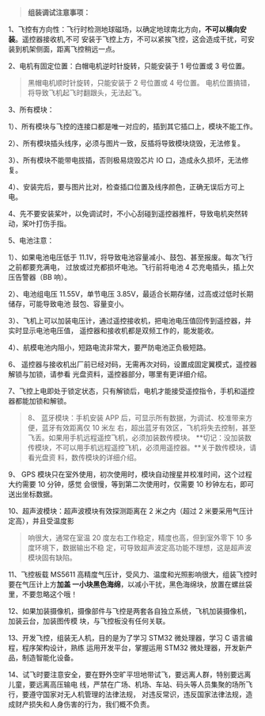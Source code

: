 > **组装调试注意事项：**

1、飞控有方向性：飞行时检测地球磁场，以确定地球南北方向，**不可以横向安装**。遥控器接收机,不可 安装于飞控上方，不可以紧挨飞控，这会造成干扰，可安装到机架侧面，距离飞控稍远一点。

2、电机有固定位置：白帽电机逆时针旋转，只能安装于 1 号位置或 3 号位置。

> 黑帽电机顺时针旋转，只能安装于 2 号位置或 4 号位置。 电机位置搞错，将导致飞机起飞时翻跟头，无法起飞。

3、所有模块：

1）、所有模块与飞控的连接口都是唯一对应的，插到其它插口上，模块不能工作。

2）、所有模块插头线序，必须与图片一致，反插将导致模块烧毁，无法修复。

3）、所有模块不能带电拔插，否则极易烧毁芯片 IO 口，造成永久损坏，无法修复。

4）、安装完后，要与图片比对，检查插口位置及线序颜色，正确无误后方可上电。

4、先不要安装桨叶，以免调试时，不小心刮碰到遥控器推杆，导致电机突然转动，桨叶打伤手指。

5、电池注意：

1）、如果电池电压低于 11.1V，将导致电池容量减小、鼓包、甚至报废。每次飞行之前都要充满电， 过放或过充都损坏电池。飞行前将电池 4 芯充电插头，插上欠压告警器（BB 响）。

2）、电池组电压 11.55V，单节电压 3.85V，最适合长期存储，过高或过低时长期储存，可能导致电池 鼓包、容量变小。

3）、飞机上可以加装电压计，通过遥控接收机，把电池电压值回传到遥控器，并实时显示电池电压值， 遥控器和接收机都是双频工作的，能发能收。

4）、航模电池内阻小，短路电流非常大，要严防电池正负极短路。

6、 遥控器与接收机出厂前已经对码，无需再次对码，设置成固定翼模式，遥控器解锁与加锁，请参看 光盘资料，遥控器部分，哪里有更详细介绍。

7、飞控上电即处于锁定状态，只有解锁后，电机才能接受遥控指令，手机和遥控器都能加锁和解锁。

> 8、 蓝牙模块：手机安装 APP 后，可显示所有数据，为调试、校准带来方便，蓝牙有效距离仅 10 米左 右，超出蓝牙有效区，飞机将失去控制，甚至飞丢。如果用手机远程遥控飞机，必须加装数传模块。 **切记：没加装数传模块，不可以用手机远程遥控飞机，必须用遥控器。**关于数传模块，请看光盘资 料，数传模块的详细介绍。

9、 GPS 模块只在室外使用，初次使用时，模块自动搜星并校准时间，这个过程大约需要 10 分钟，感觉 会很慢，等到第二次使用时，仅需要 10 秒钟左右，即可送出坐标数据。

10、超声波模块：超声波模块有效探测距离在 2 米之内（超过 2 米要采用气压计定高），并且受温度影

> 响很大，通常在室温 20 度左右工作稳定，精度也高，但到室外零下 10 多度环境下，数据输出不稳 定，可导致超声波定高功能不理想，这是超声波模块固有缺陷。

11、飞控板载 MS5611 高精度气压计，受风力、温度和光照影响很大，组装飞控时要在气压计上方**加盖 一小块黑色海绵**，以减小干扰，黑色海绵块，放置在螺丝袋里，不要忽略这个哦！

12、如果加装摄像机，摄像部件与飞控是两套各自独立系统，飞机加装摄像机，加装云台，加装图传模 块，与飞控板没有任何关联。

13、开发飞控，组装无人机，目的是为了学习 STM32 微处理器，学习 C 语言编程，程序架构设计，熟练 运用开发平台，掌握运用 STM32 微处理器，开发新产品，制造智能化设备。

14、试飞时要注意安全，要在野外空旷平坦地带试飞，要远离人群，特别要远离儿童，要远离高压输电 线，严禁在广场、机场、车站、码头等人员集聚的场所飞行，要遵守国家对无人机管理的法律法规， 对违反常识，违反国家法律法规，造成财产损失和人身伤害的行为，我们概不负责。
